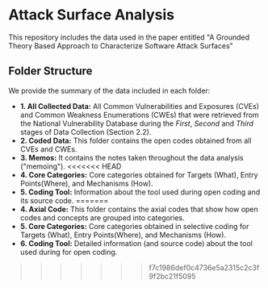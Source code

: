 # Attack Surface Analysis
This repository includes the data used in the paper entitled "A Grounded Theory Based Approach to Characterize Software Attack Surfaces"

## Folder Structure
We provide the summary of the data included in each folder: 
- **1. All Collected Data:** All Common Vulnerabilities and Exposures (CVEs) and Common Weakness Enumerations (CWEs) that were retrieved from the National Vulnerability Database during the *First*,  *Second* and *Third* stages of Data Collection (Section 2.2).
- **2. Coded Data:** This folder contains the open codes obtained from all CVEs and CWEs.
- **3. Memos:** It contains the notes taken throughout the data analysis ("memoing").
<<<<<<< HEAD
- **4. Core Categories:** Core categories obtained for Targets (What), Entry Points(Where), and Mechanisms (How).
- **5. Coding Tool:** Information about the tool used during open coding and its source code.
=======
- **4. Axial Code:** This folder contains the axial codes that show how open codes and concepts are grouped into categories.
- **5. Core Categories:** Core categories obtained in selective coding for Targets (What), Entry Points(Where), and Mechanisms (How).
- **6. Coding Tool:** Detailed information (and source code) about the tool used during for open coding.
>>>>>>> f7c1986def0c4736e5a2315c2c3f9f2bc21f5095
